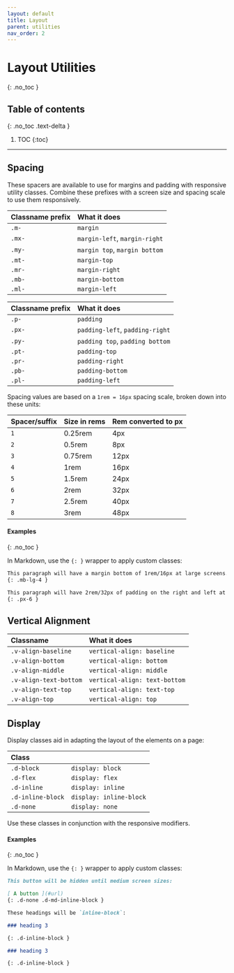 ```yaml
---
layout: default
title: Layout
parent: utilities
nav_order: 2
---
```


# Layout Utilities

{: .no_toc }

## Table of contents

{: .no_toc .text-delta }

1. TOC
   {:toc}

---

## Spacing

These spacers are available to use for margins and padding with responsive utility classes. Combine these prefixes with a screen size and spacing scale to use them responsively.

| Classname prefix | What it does                  |
| :--------------- | :---------------------------- |
| `.m-`            | `margin`                      |
| `.mx-`           | `margin-left`, `margin-right` |
| `.my-`           | `margin top`, `margin bottom` |
| `.mt-`           | `margin-top`                  |
| `.mr-`           | `margin-right`                |
| `.mb-`           | `margin-bottom`               |
| `.ml-`           | `margin-left`                 |

| Classname prefix | What it does                    |
| :--------------- | :------------------------------ |
| `.p-`            | `padding`                       |
| `.px-`           | `padding-left`, `padding-right` |
| `.py-`           | `padding top`, `padding bottom` |
| `.pt-`           | `padding-top`                   |
| `.pr-`           | `padding-right`                 |
| `.pb-`           | `padding-bottom`                |
| `.pl-`           | `padding-left`                  |

Spacing values are based on a `1rem = 16px` spacing scale, broken down into these units:

| Spacer/suffix | Size in rems | Rem converted to px |
| :------------ | :----------- | :------------------ |
| `1`           | 0.25rem      | 4px                 |
| `2`           | 0.5rem       | 8px                 |
| `3`           | 0.75rem      | 12px                |
| `4`           | 1rem         | 16px                |
| `5`           | 1.5rem       | 24px                |
| `6`           | 2rem         | 32px                |
| `7`           | 2.5rem       | 40px                |
| `8`           | 3rem         | 48px                |

#### Examples

{: .no_toc }

In Markdown, use the `{: }` wrapper to apply custom classes:

```markdown
This paragraph will have a margin bottom of 1rem/16px at large screens.
{: .mb-lg-4 }

This paragraph will have 2rem/32px of padding on the right and left at all screen sizes.
{: .px-6 }
```

## Vertical Alignment

| Classname              | What it does                  |
| :--------------------- | :---------------------------- |
| `.v-align-baseline`    | `vertical-align: baseline`    |
| `.v-align-bottom`      | `vertical-align: bottom`      |
| `.v-align-middle`      | `vertical-align: middle`      |
| `.v-align-text-bottom` | `vertical-align: text-bottom` |
| `.v-align-text-top`    | `vertical-align: text-top`    |
| `.v-align-top`         | `vertical-align: top`         |

## Display

Display classes aid in adapting the layout of the elements on a page:

| Class             |                         |
| :---------------- | :---------------------- |
| `.d-block`        | `display: block`        |
| `.d-flex`         | `display: flex`         |
| `.d-inline`       | `display: inline`       |
| `.d-inline-block` | `display: inline-block` |
| `.d-none`         | `display: none`         |

Use these classes in conjunction with the responsive modifiers.

#### Examples

{: .no_toc }

In Markdown, use the `{: }` wrapper to apply custom classes:

```markdown
This button will be hidden until medium screen sizes:

[ A button ](#url)
{: .d-none .d-md-inline-block }

These headings will be `inline-block`:

### heading 3

{: .d-inline-block }

### heading 3

{: .d-inline-block }
```
